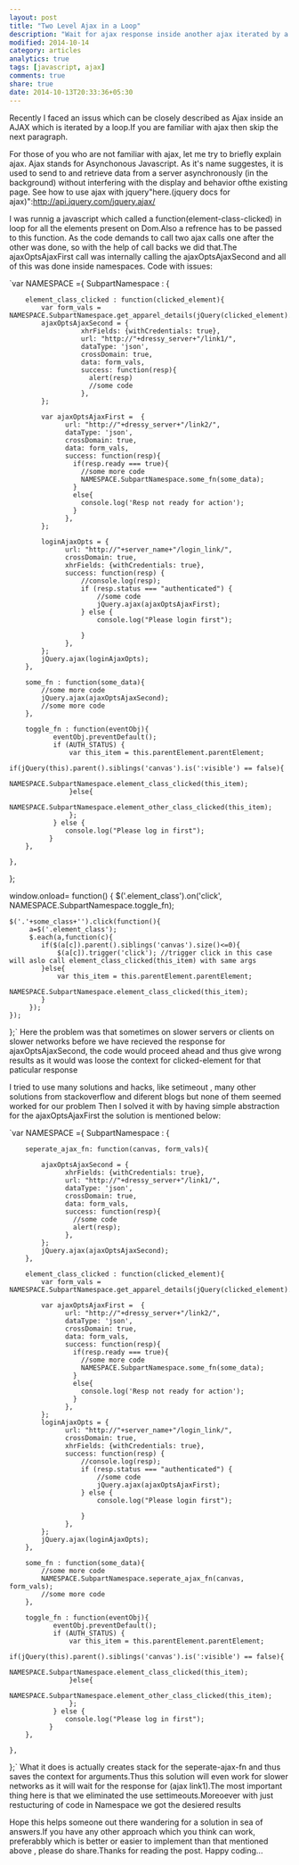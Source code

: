 ```yaml
---
layout: post
title: "Two Level Ajax in a Loop"
description: "Wait for ajax response inside another ajax iterated by a loop"
modified: 2014-10-14
category: articles
analytics: true
tags: [javascript, ajax]
comments: true
share: true
date: 2014-10-13T20:33:36+05:30
---
```




Recently I faced an issus which can be closely described as Ajax inside an AJAX which is iterated by a loop.If you are familiar with ajax then skip the next paragraph.

For those of you who are not familiar with ajax, let me try to briefly explain ajax. Ajax stands for Asynchonous Javascript. As it's name suggestes, it is used to send to and retrieve data from a server asynchronously (in the background) without interfering with the display and behavior ofthe existing page. See how to use ajax with jquery"here.(jquery docs for ajax)":http://api.jquery.com/jquery.ajax/

I was runnig a javascript which called a function(element-class-clicked) in loop for all the elements present on Dom.Also a refrence has to be passed to this function. As the code demands to call two ajax calls one after the other was done, so with the help of call backs we did that.The ajaxOptsAjaxFirst call was internally calling the ajaxOptsAjaxSecond and all of this was done inside namespaces. Code with issues:

`var NAMESPACE ={
	SubpartNamespace : {  

	  	element_class_clicked : function(clicked_element){
            var form_vals = NAMESPACE.SubpartNamespace.get_apparel_details(jQuery(clicked_element).children('.class1'));
	    	ajaxOptsAjaxSecond = {
	                  xhrFields: {withCredentials: true},
	                  url: "http://"+dressy_server+"/link1/",
	                  dataType: 'json',
	                  crossDomain: true,
	                  data: form_vals,
	                  success: function(resp){
	                  	alert(resp)
	                    //some code
	                  },
	        };
		            
	        var ajaxOptsAjaxFirst =  {
	              url: "http://"+dressy_server+"/link2/",
	              dataType: 'json',
	              crossDomain: true,
	              data: form_vals,
	              success: function(resp){
	                if(resp.ready === true){
	                  //some more code
	                  NAMESPACE.SubpartNamespace.some_fn(some_data);
	                } 
	                else{
	                  console.log('Resp not ready for action');
	                }
	              },
	        };

	        loginAjaxOpts = {
                  url: "http://"+server_name+"/login_link/",
                  crossDomain: true,
                  xhrFields: {withCredentials: true},
                  success: function(resp) {
                      //console.log(resp);
                      if (resp.status === "authenticated") {
                          //some code
                          jQuery.ajax(ajaxOptsAjaxFirst);
                      } else {
                          console.log("Please login first");
                          
                      }
                  },
	        };
	        jQuery.ajax(loginAjaxOpts);
	    },
			
		some_fn : function(some_data){
			//some more code
			jQuery.ajax(ajaxOptsAjaxSecond);	
			//some more code
		},

		toggle_fn : function(eventObj){
	           eventObj.preventDefault();
	           if (AUTH_STATUS) {
	               var this_item = this.parentElement.parentElement; 
	               if(jQuery(this).parent().siblings('canvas').is(':visible') == false){
	                 NAMESPACE.SubpartNamespace.element_class_clicked(this_item);
	               }else{
	                 NAMESPACE.SubpartNamespace.element_other_class_clicked(this_item);
	               };
	           } else {
	              console.log("Please log in first");
	          } 
		},
		
	},
};

window.onload= function() {
	$('.element_class').on('click', NAMESPACE.SubpartNamespace.toggle_fn);   

  	$('.'+some_class+'').click(function(){ 
	     a=$('.element_class');
	     $.each(a,function(c){
	        if($(a[c]).parent().siblings('canvas').size()<=0){
	            $(a[c]).trigger('click'); //trigger click in this case will aslo call element_class_clicked(this_item) with same args
	        }else{
	            var this_item = this.parentElement.parentElement;
	            NAMESPACE.SubpartNamespace.element_class_clicked(this_item);
	        }    
	     }); 
    });
};`
Here the problem was that sometimes on slower servers or clients on slower networks before we have recieved the response 
for ajaxOptsAjaxSecond, the code would proceed ahead and thus give wrong results as it would was loose the context for clicked-element 
for that paticular response

I tried to use many solutions and hacks, like setimeout , many other solutions from stackoverflow and diferent blogs but none of them seemed
worked for our problem Then I solved it with by having simple abstraction for the ajaxOptsAjaxFirst the solution is mentioned below:

`var NAMESPACE ={
	SubpartNamespace : {  

		seperate_ajax_fn: function(canvas, form_vals){
		  
		    ajaxOptsAjaxSecond = {
		          xhrFields: {withCredentials: true},
		          url: "http://"+dressy_server+"/link1/",
		          dataType: 'json',
		          crossDomain: true,
		          data: form_vals,
		          success: function(resp){
		          	//some code
		          	alert(resp);
		          },
		    };
		    jQuery.ajax(ajaxOptsAjaxSecond);
		},

	  	element_class_clicked : function(clicked_element){
            var form_vals = NAMESPACE.SubpartNamespace.get_apparel_details(jQuery(clicked_element).children('.class1'));
	    	        
	        var ajaxOptsAjaxFirst =  {
	              url: "http://"+dressy_server+"/link2/",
	              dataType: 'json',
	              crossDomain: true,
	              data: form_vals,
	              success: function(resp){
	                if(resp.ready === true){
	                  //some more code
	                  NAMESPACE.SubpartNamespace.some_fn(some_data);
	                } 
	                else{
	                  console.log('Resp not ready for action');
	                }
	              },
	        };
	        loginAjaxOpts = {
                  url: "http://"+server_name+"/login_link/",
                  crossDomain: true,
                  xhrFields: {withCredentials: true},
                  success: function(resp) {
                      //console.log(resp);
                      if (resp.status === "authenticated") {
                          //some code
                          jQuery.ajax(ajaxOptsAjaxFirst);
                      } else {
                          console.log("Please login first");
                          
                      }
                  },
	        };
	        jQuery.ajax(loginAjaxOpts);
	    },
			
		some_fn : function(some_data){
			//some more code
			NAMESPACE.SubpartNamespace.seperate_ajax_fn(canvas, form_vals);
			//some more code
		},

		toggle_fn : function(eventObj){
	           eventObj.preventDefault();
	           if (AUTH_STATUS) {
	               var this_item = this.parentElement.parentElement; 
	               if(jQuery(this).parent().siblings('canvas').is(':visible') == false){
	                 NAMESPACE.SubpartNamespace.element_class_clicked(this_item);
	               }else{
	                 NAMESPACE.SubpartNamespace.element_other_class_clicked(this_item);
	               };
	           } else {
	              console.log("Please log in first");
	          } 
		},
		
	},
};`
What it does is actually creates stack for the seperate-ajax-fn and thus saves the context for arguments.Thus this solution will
even work for slower networks as it will wait for the response for (ajax link1).The most important thing here is that we eliminated the
use settimeouts.Moreoever with just restucturing of code in Namespace we got the desiered results

Hope this helps someone out there wandering for a solution in sea of answers.If you have any other approach which you think can work,
preferabbly which is better or easier to implement than that mentioned above , please do share.Thanks for reading the post. Happy coding... 
